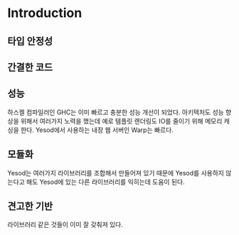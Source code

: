 # Introduction

## 타입 안정성

## 간결한 코드

## 성능

하스켈 컴파일러인 GHC는 이미 빠르고 충분한 성능 개선이 되었다.
아키텍처도 성능 향상을 위해서 여러가지 노력을 했는데 예로 템플릿 랜더링도 IO를 줄이기 위해 메모리 캐싱을 한다.
Yesod에서 사용하는 내장 웹 서버인 Warp는 빠르다.

## 모듈화

Yesod는 여러가지 라이브러리를 조합해서 만들어져 있기 때문에 Yesod를 사용하지 않는다고 해도 Yesod에
있는 다른 라이브러리를 익히는데 도움이 된다.

## 견고한 기반

라이브러리 같은 것들이 이미 잘 갖춰져 있다.
